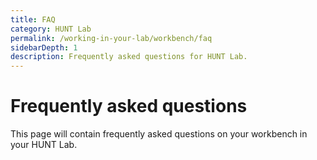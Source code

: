 ```yaml
---
title: FAQ
category: HUNT Lab
permalink: /working-in-your-lab/workbench/faq
sidebarDepth: 1
description: Frequently asked questions for HUNT Lab.
---
```


# Frequently asked questions

This page will contain frequently asked questions on your workbench in your HUNT Lab.

